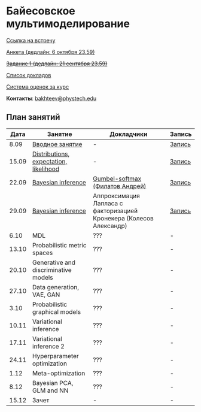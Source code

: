# Байесовское мультимоделирование

[Ссылка на встречу](http://m1p.org/go_zoom2)

[Анкета (дедлайн: 6 октября 23.59)](https://forms.gle/1E8twcN6hWSsnzjm8)

~~[Задание 1 (дедлайн: 21 сентября 23.59)](task1/Readme.MD)~~

[Список докладов](talks.md)

[Система оценок за курс](eval.md)

**Контакты**: bakhteev@phystech.edu

## План занятий
|Дата|Занятие|Докладчики|Запись|
| --- | --- | --- | --- |
| 8.09 |   [Вводное занятие](slides/slides_0_intro.pdf)      | -  | [Запись](https://www.youtube.com/watch?v=O3hrivelSC4) |
| 15.09 |   [Distributions, expectation, likelihood](slides/slides_1_distributions.pdf)      | - | [Запись](https://www.youtube.com/watch?v=29hXwr3d_sU)  |
| 22.09 |   [Bayesian inference](slides/slides_2_inference.pdf)       | [Gumbel-softmax (Филатов Андрей)](student_talks/Gumbel_distribution.pdf)  |  [Запись](https://www.youtube.com/watch?v=KI0nBqBViy0) |
| 29.09 |   [Bayesian inference](slides/slides_2_inference.pdf)        | Аппроксимация Лапласа с факторизацией Кронекера (Колесов Александр)  |  [Запись](https://www.youtube.com/watch?v=5vC1RoTMToM&t=1s) |
| 6.10 |  MDL    | ??? |  - |
| 13.10 |   Probabilistic metric spaces     | ??? |  - |
| 20.10 |   Generative and discriminative models      | ??? |  - |
| 27.10 |   Data generation, VAE, GAN      | ??? |  - |
| 3.10 |   Probabilistic graphical models       | ??? |  - |
| 10.11 |   Variational inference       | ??? |  - |
| 17.11 |   Variational inference 2      | ??? |  - |
| 24.11 |   Hyperparameter optimization     | ??? |  - |
| 1.12 |   Meta-optimization     | ??? |  - |
| 8.12 |   Bayesian PCA, GLM and NN      | ??? |  - |
| 15.12 |   Зачет     | - |  - |


